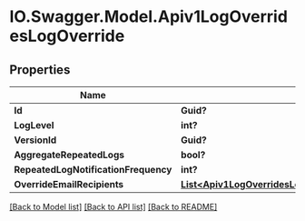 # IO.Swagger.Model.Apiv1LogOverridesLogOverride
## Properties

Name | Type | Description | Notes
------------ | ------------- | ------------- | -------------
**Id** | **Guid?** |  | [optional] 
**LogLevel** | **int?** |  | [optional] 
**VersionId** | **Guid?** |  | [optional] 
**AggregateRepeatedLogs** | **bool?** |  | [optional] 
**RepeatedLogNotificationFrequency** | **int?** |  | [optional] 
**OverrideEmailRecipients** | [**List&lt;Apiv1LogOverridesLogOverrideOverrideEmailRecipients&gt;**](Apiv1LogOverridesLogOverrideOverrideEmailRecipients.md) |  | [optional] 

[[Back to Model list]](../README.md#documentation-for-models) [[Back to API list]](../README.md#documentation-for-api-endpoints) [[Back to README]](../README.md)

